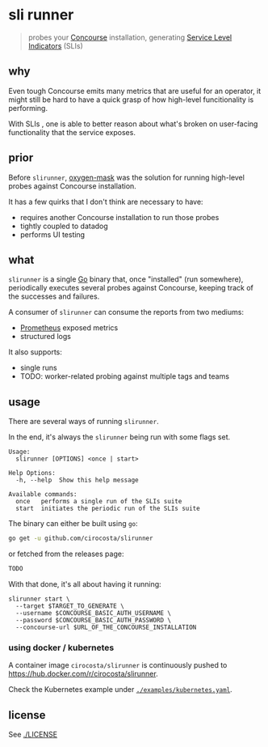 # sli runner

> probes your [Concourse][concourse] installation, generating 
> [Service Level Indicators][slis] (SLIs)


[concourse]: https://concourse-ci.org 
[slis]: https://landing.google.com/sre/sre-book/chapters/service-level-objectives/


## why

Even tough Concourse emits many metrics that are useful for an operator, it
might still be hard to have a quick grasp of how high-level funcitionality is
performing.

With SLIs , one is able to better reason about what's broken on user-facing
functionality that the service exposes.


	
## prior

Before `slirunner`, [oxygen-mask][oxygen-mask] was the solution for running
high-level probes against Concourse installation.

It has a few quirks that I don't think are necessary to have:

- requires another Concourse installation to run those probes
- tightly coupled to datadog
- performs UI testing


[oxygen-mask]: https://github.com/concourse/oxygen-mask



## what

`slirunner` is a single [Go][go] binary that, once "installed" (run somewhere),
periodically executes several probes against Concourse, keeping track of the
successes and failures.

A consumer of `slirunner` can consume the reports from two mediums:

- [Prometheus][prometheus] exposed metrics
- structured logs


It also supports:

- single runs
- TODO: worker-related probing against multiple tags and teams


[go]: https://golang.org/
[prometheus]: https://prometheus.io/


## usage

There are several ways of running `slirunner`.

In the end, it's always the `slirunner` being run with some flags set.

```
Usage:
  slirunner [OPTIONS] <once | start>

Help Options:
  -h, --help  Show this help message

Available commands:
  once   performs a single run of the SLIs suite
  start  initiates the periodic run of the SLIs suite
```

The binary can either be built using `go`:

```sh
go get -u github.com/cirocosta/slirunner
```

or fetched from the releases page:

```sh
TODO
```

With that done, it's all about having it running:

```
slirunner start \
  --target $TARGET_TO_GENERATE \
  --username $CONCOURSE_BASIC_AUTH_USERNAME \
  --password $CONCOURSE_BASIC_AUTH_PASSWORD \
  --concourse-url $URL_OF_THE_CONCOURSE_INSTALLATION
```


### using docker / kubernetes

A container image `cirocosta/slirunner` is continuously pushed to
https://hub.docker.com/r/cirocosta/slirunner.

Check the Kubernetes example under
[`./examples/kubernetes.yaml`](./examples/kubernetes.yaml).


## license

See [./LICENSE](./LICENSE)
